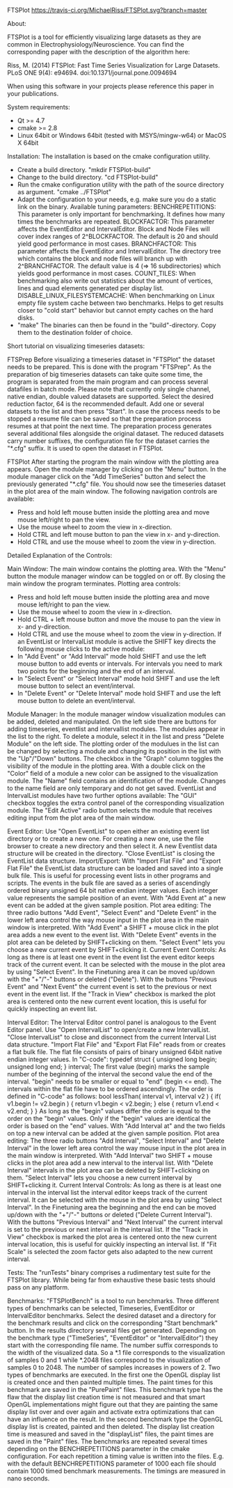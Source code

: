 FTSPlot https://travis-ci.org/MichaelRiss/FTSPlot.svg?branch=master

About:

FTSPlot is a tool for efficiently visualizing large datasets as 
they are common in Electrophysiology/Neuroscience.
You can find the corresponding paper with the description of
the algorithm here: 

Riss, M. (2014) FTSPlot: Fast Time Series Visualization for Large Datasets.
PLoS ONE 9(4): e94694. doi:10.1371/journal.pone.0094694

When using this software in your projects please reference this 
paper in your publications.


System requirements:
- Qt >= 4.7
- cmake >= 2.8
- Linux 64bit or
  Windows 64bit (tested with MSYS/mingw-w64) or
  MacOS X 64bit

Installation:
The installation is based on the cmake configuration utility.

- Create a build directory.
  "mkdir FTSPlot-build"
- Change to the build directory.
  "cd FTSPlot-build" 
- Run the cmake configuration utility with the path of the
  source directory as argument.
  "cmake ../FTSPlot"
- Adapt the configuration to your needs, e.g. make sure you
  do a static link on the binary.
  Available tuning parameters:
  BENCHREPETITIONS: This parameter is only important for benchmarking.
                    It defines how many times the benchmarks are repeated.
  BLOCKFACTOR: This parameter affects the EventEditor and IntervalEditor.
               Block and Node Files will cover index ranges of 2^BLOCKFACTOR.
               The default is 20 and should yield good performance in most
               cases.
  BRANCHFACTOR: This parameter affects the EventEditor and IntervalEditor.
                The directory tree which contains the block and node files
                will branch up with 2^BRANCHFACTOR. 
                The default value is 4 (=> 16 subdirectories) 
		which yields good performance in most cases.
  COUNT_TILES: When benchmarking also write out statistics about the amount
               of vertices, lines and quad elements generated per display list.
  DISABLE_LINUX_FILESYSTEMCACHE: When benchmarking on Linux empty file system cache 
                                 between two benchmarks. Helps to get results closer to 
                                 "cold start" behavior but cannot empty caches on the
                                 hard disks.
- "make"
The binaries can then be found in the "build"-directory. Copy them
to the destination folder of choice.


Short tutorial on visualizing timeseries datasets:

FTSPrep
Before visualizing a timeseries dataset in "FTSPlot" the dataset needs to
be prepared. This is done with the program "FTSPrep". As the preparation 
of big timeseries datasets can take quite some time, the program is 
separated from the main program and can process several datafiles
in batch mode.
Please note that currently only single channel, native endian, 
double valued datasets are supported.
Select the desired reduction factor, 64 is the recommended default.
Add one or several datasets to the list and then press "Start".
In case the process needs to be stopped a resume file can be saved
so that the preparation process resumes at that point the next time.
The preparation process generates several additional files alongside the
original dataset. The reduced datasets carry number suffixes, the 
configuration file for the dataset carries the "*.cfg" suffix. It
is used to open the dataset in FTSPlot.


FTSPlot
After starting the program the main window with the plotting area appears. 
Open the module manager by clicking on the "Menu" button.
In the module manager click on the "Add TimeSeries" button and select
the previously generated "*.cfg" file.
You should now see the timeseries dataset in the plot area of the main 
window. The following navigation controls are available:
- Press and hold left mouse butten inside the plotting area and move mouse
  left/right to pan the view.
- Use the mouse wheel to zoom the view in x-direction.
- Hold CTRL and left mouse button to pan the view in x- and y-direction.
- Hold CTRL and use the mouse wheel to zoom the view in y-direction.



Detailed Explanation of the Controls:

Main Window:
The main window contains the plotting area. With the "Menu" button the 
module manager window can be toggled on or off. By closing the main
window the program terminates.
Plotting area controls:
- Press and hold left mouse butten inside the plotting area and move mouse
  left/right to pan the view.
- Use the mouse wheel to zoom the view in x-direction.
- Hold CTRL + left mouse button and move the mouse to pan the view in 
  x- and y-direction.
- Hold CTRL and use the mouse wheel to zoom the view in y-direction.
If an EventList or IntervalList module is active the SHIFT key directs the 
following mouse clicks to the active module:
- In "Add Event" or "Add Interval" mode hold SHIFT and use the left mouse
  button to add events or intervals. For intervals you need to mark two points
  for the beginning and the end of an interval.
- In "Select Event" or "Select Interval" mode hold SHIFT and use the left
  mouse button to select an event/interval.
- In "Delete Event" or "Delete Interval" mode hold SHIFT and use the left 
  mouse button to delete an event/interval.


Module Manager:
In the module manager window visualization modules can be added, deleted
and manipulated. 
On the left side there are buttons for adding timeseries, eventlist and 
intervallist modules.
The modules appear in the list to the right. To delete a module, select it
in the list and press "Delete Module" on the left side.
The plotting order of the modulues in the list can be changed by selecting
a module and changing its position in the list with the "Up"/"Down" buttons.
The checkbox in the "Graph" column toggles the visibility of the module in
the plotting area. 
With a double click on the "Color" field of a module a new color can be 
assigned to the visualization module.
The "Name" field contains an identification of the module. Changes
to the name field are only temporary and do not get saved.
EventList and IntervalList modules have two further options available:
The "GUI" checkbox toggles the extra control panel of the corresponding 
visualization module. The "Edit Active" radio button selects the module
that receives editing input from the plot area of the main window.


Event Editor:
Use "Open EventList" to open either an existing event list directory or 
to create a new one. For creating a new one, use the file browser to 
create a new directory and then select it. A new Eventlist data structure 
will be created in the directory.
"Close EventList" is closing the EventList data structure.
Import/Export:
With "Import Flat File" and "Export Flat File" the EventList data structure
can be loaded and saved into a single bulk file. This is useful for
processing event lists in other programs and scripts.
The events in the bulk file are saved as a series of ascendingly ordered 
binary unsigned 64 bit native endian integer values. Each integer value represents
the sample position of an event.
With "Add Event at" a new event can be added at the given sample position.
Plot area editing:
The three radio buttons "Add Event", "Select Event" and "Delete Event" 
in the lower left area control the way mouse input in the plot area in the
main window is interpreted. With "Add Event" a SHIFT + mouse click in the
plot area adds a new event to the event list. With "Delete Event" events in 
the plot area can be deleted by SHIFT+clicking on them. "Select Event" lets
you choose a new current event by SHIFT+clicking it.
Current Event Controls:
As long as there is at least one event in the event list the event editor 
keeps track of the current event. It can be selected with the mouse in the
plot area by using "Select Event".  In the Finetuning area it can be 
moved up/down with the "+"/"-" buttons or deleted ("Delete").
With the buttons "Previous Event" and "Next Event" the current event is
set to the previous or next event in the event list.
If the "Track in View" checkbox is marked the plot area is centered onto 
the new current event location, this is useful for quickly inspecting 
an event list.


Interval Editor:
The Interval Editor control panel is analogous to the Event Editor panel.
Use "Open IntervalList" to open/create a new IntervalList.
"Close IntervalList" to close and disconnect from the current Interval List
data structure.
"Import Flat File" and "Export Flat File" reads from or creates a flat bulk file.
The flat file consists of pairs of binary unsigned 64bit native endian integer
values. In "C-code":
typedef struct
{
    unsigned long begin;
    unsigned long end;
} interval;
The first value (begin) marks the sample number of the beginning of the interval
the second value the end of the interval. "begin" needs to be smaller or equal 
to "end" (begin <= end).
The intervals within the flat file have to be ordered ascendingly. The order is 
defined in "C-code" as follows:
bool lessThan( interval v1, interval v2 )
{
    if( v1.begin != v2.begin )
    {
      return v1.begin < v2.begin;
    }
    else
    {
      return v1.end < v2.end;
    }
}
As long as the "begin" values differ the order is equal to the order on the 
"begin" values. Only if the "begin" values are identical the order is based on the
"end" values.
With "Add Interval at" and the two fields on top a new interval can be added at 
the given sample position.
Plot area editing:
The three radio buttons "Add Interval", "Select Interval" and "Delete Interval" 
in the lower left area control the way mouse input in the plot area in the
main window is interpreted. With "Add Interval" two SHIFT + mouse clicks in the
plot area add a new interval to the interval list. With "Delete Interval" intervals in 
the plot area can be deleted by SHIFT+clicking on them. "Select Interval" lets
you choose a new current interval by SHIFT+clicking it.
Current Interval Controls:
As long as there is at least one interval in the interval list the interval editor 
keeps track of the current interval. It can be selected with the mouse in the
plot area by using "Select Interval". In the Finetuning area the beginning and the end 
can be moved up/down with the "+"/"-" buttons or deleted ("Delete Current Interval").
With the buttons "Previous Interval" and "Next Interval" the current interval is
set to the previous or next interval in the interval list.
If the "Track in View" checkbox is marked the plot area is centered onto 
the new current interval location, this is useful for quickly inspecting 
an interval list. If "Fit Scale" is selected the zoom factor gets also adapted to
the new current interval.


Tests:
The "runTests" binary comprises a rudimentary test suite for the FTSPlot library.
While being far from exhaustive these basic tests should pass on any platform.


Benchmarks:
"FTSPlotBench" is a tool to run benchmarks. Three different types of benchmarks 
can be selected, Timeseries, EventEditor or IntervalEditor benchmarks.
Select the desired dataset and a directory for the benchmark results and 
click on the corresponding "Start benchmark" button.
In the results directory several files get generated. Depending on the benchmark
type ("TimeSeries", "EventEditor" or "IntervalEditor") they start with the corresponding
file name. 
The number suffix corresponds to the width of the visualized data. So a *.1 file
corresponds to the visualization of samples 0 and 1 while *.2048 files
correspond to the visualization of samples 0 to 2048. The number of samples increases in
powers of 2.
Two types of benchmarks are executed.
In the first one the OpenGL display list is created once and then painted multiple 
times. The paint times for this benchmark are saved in the "PurePaint" files.
This benchmark type has the flaw that the display list creation time is not measured and 
that smart OpenGL implementations might figure out that they are painting the same
display list over and over again and activate extra optimizations that can have an
influence on the result.
In the second benchmark type the OpenGL display list is created, painted and then 
deleted. The display list creation time is measured and saved in the "displayList" files, 
the paint times are saved in the "Paint" files.
The benchmarks are repeated several times depending on the BENCHREPETITIONS parameter
in the cmake configuration. For each repetition a timing value is written into the files.
E.g. with the default BENCHREPETITIONS parameter of 1000 each file should contain 1000
timed benchmark measurements. The timings are measured in nano seconds.
